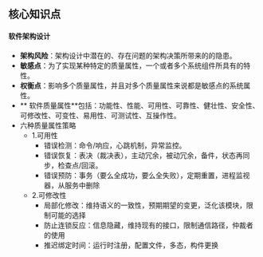## 核心知识点

#### 软件架构设计
- **架构风险**：架构设计中潜在的、存在问题的架构决策所带来的的隐患。
- **敏感点**：为了实现某种特定的质量属性，一个或者多个系统组件所具有的特性。
- **权衡点**：影响多个质量属性，并且对多个质量属性来说都是敏感点的系统属性。
- ** 软件质量属性**包括：功能性、性能、可用性、可靠性、健壮性、安全性、可修改性、可变性、易用性、可测试性、互操作性。
- 六种质量属性策略
	- 1.可用性
		- 错误检测：命令/响应，心跳机制，异常监控。
		- 错误恢复：表决（裁决表），主动冗余，被动冗余，备件，状态再同步，检查点/回滚。
		- 错误预防：事务（要么全成功，要么全失败），定期重置，进程监视器，从服务中删除
	- 2.可修改性
		- 局部化修改：维持语义的一致性，预期期望的变更，泛化该模块，限制可能的选择
		- 防止连锁反应：信息隐藏，维持现有的接口，限制通信路径，仲裁者的使用
		- 推迟绑定时间：运行时注册，配置文件，多态，构件更换